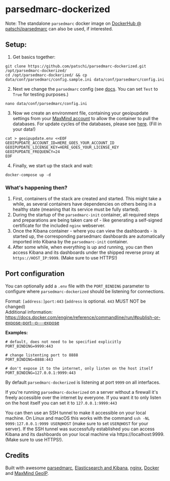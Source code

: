 # parsedmarc-dockerized

Note: The standalone `parsedmarc` docker image on [DockerHub @ patschi/parsedmarc](https://hub.docker.com/r/patschi/parsedmarc) can also be used, if interested.


## Setup:
1. Get basics together:
```
git clone https://github.com/patschi/parsedmarc-dockerized.git /opt/parsedmarc-dockerized/
cd /opt/parsedmarc-dockerized/ && cp data/conf/parsedmarc/config.sample.ini data/conf/parsedmarc/config.ini
```

2. Next we change the `parsedmarc` config (see [docs](https://domainaware.github.io/parsedmarc/#configuration-file). You can set `Test` to `True` for testing purposes.)
```
nano data/conf/parsedmarc/config.ini
```

3. Now we create an environment file, containing your geoipupdate settings from your [MaxMind account](https://www.maxmind.com/en/account/) to allow the container to pull the databases. For update cycles of the databases, please see [here](https://support.maxmind.com/geoip-faq/geoip2-and-geoip-legacy-database-updates/how-often-are-the-geoip2-and-geoip-legacy-databases-updated/). (Fill in your data!)
```
cat > geoipupdate.env <<EOF
GEOIPUPDATE_ACCOUNT_ID=HERE_GOES_YOUR_ACCOUNT_ID
GEOIPUPDATE_LICENSE_KEY=HERE_GOES_YOUR_LICENSE_KEY
GEOIPUPDATE_FREQUENCY=24
EOF
```

4. Finally, we start up the stack and wait:
```
docker-compose up -d
```

### What's happening then?

1. First, containers of the stack are created and started. This might take a while, as several containers have dependencies on others being in a healthy state (meaning that its service must be fully started).
2. During the startup of the `parsedmarc-init` container, all required steps and preparations are being taken care of - like generating a self-signed certificate for the included `nginx` webserver.
3. Once the Kibana container - where you can view the dashboards - is started up, the corresponding parsedmarc dashboards are automatically imported into Kibana by the `parsedmarc-init` container.
4. After some while, when everything is up and running, you can then access Kibana and its dashboards under the shipped reverse proxy at `https://HOST_IP:9999`. (Make sure to use HTTPS!)


## Port configuration
You can optionally add a `.env` file with the `PORT_BINDING` parameter to configure where `parsedmarc-dockerized` should be listening for connections.

Format: `[address:]port:443` (`address` is optional. `443` MUST NOT be changed)  
Additional information: https://docs.docker.com/engine/reference/commandline/run/#publish-or-expose-port--p---expose

**Examples:**
```.env
# default, does not need to be specified explicitly
PORT_BINDING=9999:443

# change listenting port to 8888
PORT_BINDING=8888:443

# don't expose it to the internet, only listen on the host itself
PORT_BINDING=127.0.0.1:9999:443
```

By default `parsedmarc-dockerized` is listening at port `9999` on all interfaces.

If you're running `parsedmarc-dockerized` on a server without a firewall it's freely accessible over the internet by everyone. If you want it to only listen on the host itself you can set it to `127.0.0.1:9999:443`

You can then use an SSH tunnel to make it accessible on your local machine. On Linux and macOS this works with the command `ssh -NL 9999:127.0.0.1:9999 USER@HOST` (make sure to set `USER@HOST` for your server). If the SSH tunnel was successfully established you can access Kibana and its dashboards on your local machine via https://localhost:9999. (Make sure to use HTTPS!).



## Credits

Built with awesome [parsedmarc](https://github.com/domainaware/checkdmarc), [Elasticsearch and Kibana](https://www.elastic.co/), [nginx](https://nginx.org), [Docker](https://docker.com) and [MaxMind GeoIP](https://dev.maxmind.com/geoip/geoip2/geolite2/).
